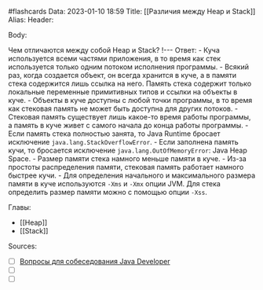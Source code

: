 #flashcards
Data: 2023-01-10 18:59
Title: [[Различия между Heap и Stack]]
Alias:
Header:


Body:


Чем отличаются между собой Heap и Stack?
!---
Ответ:
	- Куча используется всеми частями приложения, в то время как стек используется только одним потоком исполнения программы.
	- Всякий раз, когда создается объект, он всегда хранится в куче, а в памяти стека содержится лишь ссылка на него. Память стека содержит только локальные переменные примитивных типов и ссылки на объекты в куче.
	- Объекты в куче доступны с любой точки программы, в то время как стековая память не может быть доступна для других потоков.
	- Стековая память существует лишь какое-то время работы программы, а память в куче живет с самого начала до конца работы программы.
	- Если память стека полностью занята, то Java Runtime бросает исключение `java.lang.StackOverflowError`.
	- Если заполнена память кучи, то бросается исключение `java.lang.OutOfMemoryError`: Java Heap Space.
	- Размер памяти стека намного меньше памяти в куче.
	- Из-за простоты распределения памяти, стековая память работает намного быстрее кучи.
	- Для определения начального и максимального размера памяти в куче используются `-Xms` и `-Xmx` опции JVM. Для стека определить размер памяти можно с помощью опции `-Xss`.
<!--SR:!2023-02-05,2,130-->





Главы:
- [[Heap]]
- [[Stack]]


Sources:
- [ ] [Вопросы для собеседования Java Developer](https://github.com/enhorse/java-interview/blob/master/README.md#%D0%9E%D0%9E%D0%9F)
- [ ] []()
- [ ] []()
